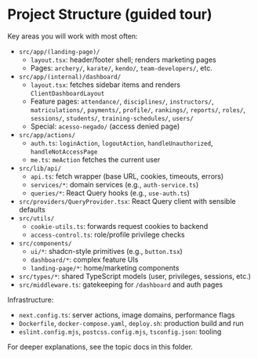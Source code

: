 # Project Structure (guided tour)

Key areas you will work with most often:

- `src/app/(landing-page)/`
  - `layout.tsx`: header/footer shell; renders marketing pages
  - Pages: `archery/`, `karate/`, `kendo/`, `team-developers/`, etc.
- `src/app/(internal)/dashboard/`
  - `layout.tsx`: fetches sidebar items and renders `ClientDashboardLayout`
  - Feature pages: `attendance/`, `disciplines/`, `instructors/`, `matriculations/`, `payments/`, `profile/`, `rankings/`, `reports/`, `roles/`, `sessions/`, `students/`, `training-schedules/`, `users/`
  - Special: `acesso-negado/` (access denied page)
- `src/app/actions/`
  - `auth.ts`: `loginAction`, `logoutAction`, `handleUnauthorized`, `handleNotAccessPage`
  - `me.ts`: `meAction` fetches the current user
- `src/lib/api/`
  - `api.ts`: fetch wrapper (base URL, cookies, timeouts, errors)
  - `services/*`: domain services (e.g., `auth-service.ts`)
  - `queries/*`: React Query hooks (e.g., `use-auth.ts`)
- `src/providers/QueryProvider.tsx`: React Query client with sensible defaults
- `src/utils/`
  - `cookie-utils.ts`: forwards request cookies to backend
  - `access-control.ts`: role/profile privilege checks
- `src/components/`
  - `ui/*`: shadcn-style primitives (e.g., `button.tsx`)
  - `dashboard/*`: complex feature UIs
  - `landing-page/*`: home/marketing components
- `src/types/*`: shared TypeScript models (user, privileges, sessions, etc.)
- `src/middleware.ts`: gatekeeping for `/dashboard` and auth pages

Infrastructure:

- `next.config.ts`: server actions, image domains, performance flags
- `Dockerfile`, `docker-compose.yaml`, `deploy.sh`: production build and run
- `eslint.config.mjs`, `postcss.config.mjs`, `tsconfig.json`: tooling

For deeper explanations, see the topic docs in this folder.
